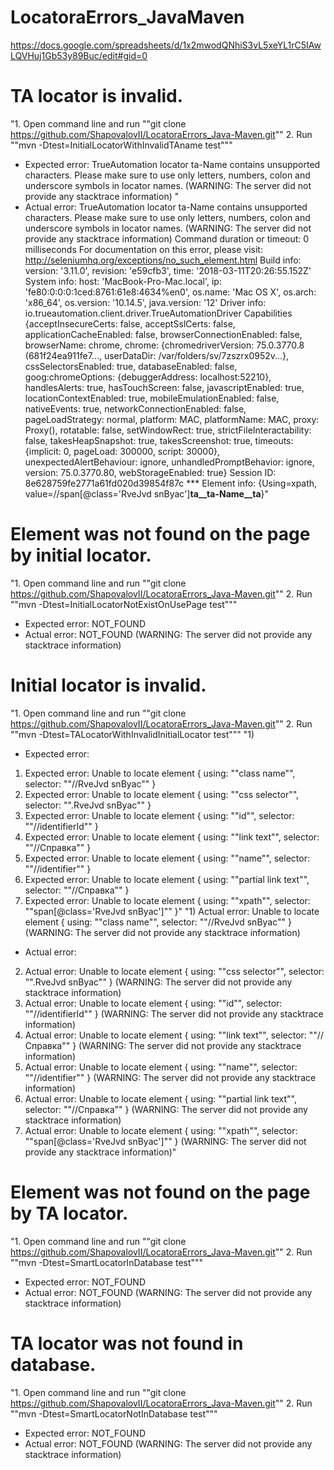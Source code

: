# LocatoraErrors_JavaMaven
https://docs.google.com/spreadsheets/d/1x2mwodQNhiS3vL5xeYL1rC5IAwLQVHuj1Gb53y89Buc/edit#gid=0



# TA locator is invalid.	
"1. Open command line and run 
""git clone https://github.com/ShapovalovII/LocatoraErrors_Java-Maven.git""
2. Run ""mvn -Dtest=InitialLocatorWithInvalidTAname test"""	
* Expected error: TrueAutomation locator ta-Name contains unsupported characters. Please make sure to use only letters, numbers, colon and underscore symbols in locator names. (WARNING: The server did not provide any stacktrace information)	"
* Actual error: TrueAutomation locator ta-Name contains unsupported characters. Please make sure to use only letters, numbers, colon and underscore symbols in locator names. (WARNING: The server did not provide any stacktrace information)
Command duration or timeout: 0 milliseconds
For documentation on this error, please visit: http://seleniumhq.org/exceptions/no_such_element.html
Build info: version: '3.11.0', revision: 'e59cfb3', time: '2018-03-11T20:26:55.152Z'
System info: host: 'MacBook-Pro-Mac.local', ip: 'fe80:0:0:0:1ced:8761:61e8:4634%en0', os.name: 'Mac OS X', os.arch: 'x86_64', os.version: '10.14.5', java.version: '12'
Driver info: io.trueautomation.client.driver.TrueAutomationDriver
Capabilities {acceptInsecureCerts: false, acceptSslCerts: false, applicationCacheEnabled: false, browserConnectionEnabled: false, browserName: chrome, chrome: {chromedriverVersion: 75.0.3770.8 (681f24ea911fe7..., userDataDir: /var/folders/sv/7zszrx0952v...}, cssSelectorsEnabled: true, databaseEnabled: false, goog:chromeOptions: {debuggerAddress: localhost:52210}, handlesAlerts: true, hasTouchScreen: false, javascriptEnabled: true, locationContextEnabled: true, mobileEmulationEnabled: false, nativeEvents: true, networkConnectionEnabled: false, pageLoadStrategy: normal, platform: MAC, platformName: MAC, proxy: Proxy(), rotatable: false, setWindowRect: true, strictFileInteractability: false, takesHeapSnapshot: true, takesScreenshot: true, timeouts: {implicit: 0, pageLoad: 300000, script: 30000}, unexpectedAlertBehaviour: ignore, unhandledPromptBehavior: ignore, version: 75.0.3770.80, webStorageEnabled: true}
Session ID: 8e628759fe2771a61fd020d39854f87c
*** Element info: {Using=xpath, value=//span[@class='RveJvd snByac']__ta__ta-Name__ta__}"
# Element was not found on the page by initial locator.	
"1. Open command line and run 
""git clone https://github.com/ShapovalovII/LocatoraErrors_Java-Maven.git""
2. Run ""mvn -Dtest=InitialLocatorNotExistOnUsePage test"""	
* Expected error: NOT_FOUND	
* Actual error: NOT_FOUND (WARNING: The server did not provide any stacktrace information)
# Initial locator is invalid.	
"1. Open command line and run 
""git clone https://github.com/ShapovalovII/LocatoraErrors_Java-Maven.git""
2. Run ""mvn -Dtest=TALocatorWithInvalidInitialLocator test"""	"1) 
* Expected error: 
1) Expected error: Unable to locate element { using: ""class name"", selector: ""//RveJvd snByac"" }
2) Expected error: Unable to locate element { using: ""css selector"", selector: "".RveJvd snByac"" }
3) Expected error: Unable to locate element { using: ""id"", selector: ""//identifierId"" }
4) Expected error: Unable to locate element { using: ""link text"", selector: ""//Справка"" }
5) Expected error: Unable to locate element { using: ""name"", selector: ""//identifier"" }
6) Expected error: Unable to locate element { using: ""partial link text"", selector: ""//Справка"" }
7) Expected error: Unable to locate element { using: ""xpath"", selector: ""span[@class='RveJvd snByac']"" }"	"1) Actual error: Unable to locate element { using: ""class name"", selector: ""//RveJvd snByac"" } (WARNING: The server did not provide any stacktrace information)
* Actual error:
2) Actual error: Unable to locate element { using: ""css selector"", selector: "".RveJvd snByac"" } (WARNING: The server did not provide any stacktrace information)
3) Actual error: Unable to locate element { using: ""id"", selector: ""//identifierId"" } (WARNING: The server did not provide any stacktrace information)
4) Actual error: Unable to locate element { using: ""link text"", selector: ""//Справка"" } (WARNING: The server did not provide any stacktrace information)
5) Actual error: Unable to locate element { using: ""name"", selector: ""//identifier"" } (WARNING: The server did not provide any stacktrace information)
6) Actual error: Unable to locate element { using: ""partial link text"", selector: ""//Справка"" } (WARNING: The server did not provide any stacktrace information)
7) Actual error: Unable to locate element { using: ""xpath"", selector: ""span[@class='RveJvd snByac']"" } (WARNING: The server did not provide any stacktrace information)"
# Element was not found on the page by TA locator.	
"1. Open command line and run 
""git clone https://github.com/ShapovalovII/LocatoraErrors_Java-Maven.git""
2. Run ""mvn -Dtest=SmartLocatorInDatabase test"""	
* Expected error: NOT_FOUND	
* Actual error: NOT_FOUND (WARNING: The server did not provide any stacktrace information)
# TA locator was not found in database.	
"1. Open command line and run 
""git clone https://github.com/ShapovalovII/LocatoraErrors_Java-Maven.git""
2. Run ""mvn -Dtest=SmartLocatorNotInDatabase test"""	
* Expected error: NOT_FOUND	
* Actual error: NOT_FOUND (WARNING: The server did not provide any stacktrace information)
